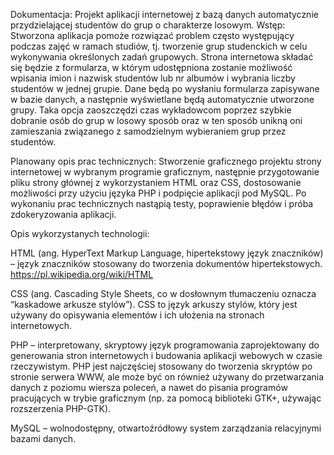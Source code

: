 
Dokumentacja:
Projekt aplikacji internetowej z bazą danych automatycznie przydzielającej studentów do grup o charakterze losowym. Wstęp: Stworzona aplikacja pomoże rozwiązać problem często występujący podczas zajęć w ramach studiów, tj. tworzenie grup studenckich w celu wykonywania określonych zadań grupowych. Strona internetowa składać się będzie z formularza, w którym udostępniona zostanie możliwość wpisania imion i nazwisk studentów lub nr albumów i wybrania liczby studentów w jednej grupie. Dane będą po wysłaniu formularza zapisywane w bazie danych, a następnie wyświetlane będą automatycznie utworzone grupy. Taka opcja zaoszczędzi czas wykładowcom poprzez szybkie dobranie osób do grup w losowy sposób oraz w ten sposób unikną oni zamieszania związanego z samodzielnym wybieraniem grup przez studentów.


Planowany opis prac technicznych: 
Stworzenie graficznego projektu strony internetowej w wybranym programie graficznym, następnie przygotowanie pliku strony głównej z wykorzystaniem HTML oraz CSS, dostosowanie możliwości przy użyciu języka PHP i podpięcie aplikacji pod MySQL. Po wykonaniu prac technicznych nastąpią testy, poprawienie błędów i próba zdokeryzowania aplikacji.


Opis wykorzystanych technologii: 

HTML (ang. HyperText Markup Language, hipertekstowy język znaczników) – język znaczników stosowany do tworzenia dokumentów hipertekstowych. https://pl.wikipedia.org/wiki/HTML


CSS (ang. Cascading Style Sheets, co w dosłownym tłumaczeniu oznacza “kaskadowe arkusze stylów”). CSS to język arkuszy stylów, który jest używany do opisywania elementów i ich ułożenia na stronach internetowych. 


PHP – interpretowany, skryptowy język programowania zaprojektowany do generowania stron internetowych i budowania aplikacji webowych w czasie rzeczywistym. PHP jest najczęściej stosowany do tworzenia skryptów po stronie serwera WWW, ale może być on również używany do przetwarzania danych z poziomu wiersza poleceń, a nawet do pisania programów pracujących w trybie graficznym (np. za pomocą biblioteki GTK+, używając rozszerzenia PHP-GTK).


MySQL – wolnodostępny, otwartoźródłowy system zarządzania relacyjnymi bazami danych. 
